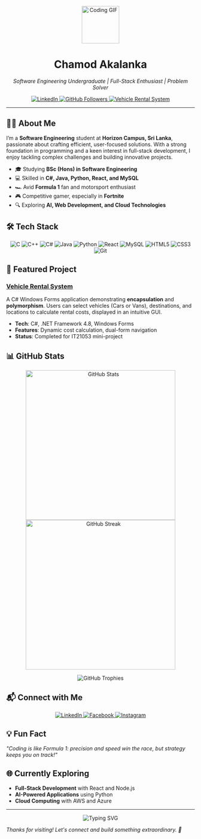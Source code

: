 <p align="center">
  <img src="https://media.giphy.com/media/L1R1tvI9svkIWwpVYr/giphy.gif" alt="Coding GIF" width="100"/>
</p>

<h1 align="center">Chamod Akalanka</h1>
<p align="center">
  <em>Software Engineering Undergraduate | Full-Stack Enthusiast | Problem Solver</em>
</p>

<p align="center">
  <a href="https://www.linkedin.com/in/chamod1000/">
    <img src="https://img.shields.io/badge/LinkedIn-0A66C2?style=flat-square&logo=linkedin&logoColor=white" alt="LinkedIn"/>
  </a>
  <a href="https://github.com/chamod1000">
    <img src="https://img.shields.io/github/followers/chamod1000?label=Follow&style=flat-square" alt="GitHub Followers"/>
  </a>
  <a href="https://github.com/chamod1000/VehicleRentalSystem-Simple-">
    <img src="https://img.shields.io/badge/Project-Vehicle%20Rental%20System-blue?style=flat-square" alt="Vehicle Rental System"/>
  </a>
</p>

---

## 👨‍💻 About Me
I’m a **Software Engineering** student at **Horizon Campus, Sri Lanka**, passionate about crafting efficient, user-focused solutions. With a strong foundation in programming and a keen interest in full-stack development, I enjoy tackling complex challenges and building innovative projects.

- 🎓 Studying **BSc (Hons) in Software Engineering**
- 💻 Skilled in **C#, Java, Python, React, and MySQL**
- 🏎️ Avid **Formula 1** fan and motorsport enthusiast
- 🎮 Competitive gamer, especially in **Fortnite**
- 🔍 Exploring **AI, Web Development, and Cloud Technologies**

## 🛠 Tech Stack
<p align="center">
  <img src="https://img.shields.io/badge/C-00599C?style=for-the-badge&logo=c&logoColor=white" alt="C"/>
  <img src="https://img.shields.io/badge/C++-00599C?style=for-the-badge&logo=c%2B%2B&logoColor=white" alt="C++"/>
  <img src="https://img.shields.io/badge/C%23-239120?style=for-the-badge&logo=c-sharp&logoColor=white" alt="C#"/>
  <img src="https://img.shields.io/badge/Java-007396?style=for-the-badge&logo=java&logoColor=white" alt="Java"/>
  <img src="https://img.shields.io/badge/Python-3776AB?style=for-the-badge&logo=python&logoColor=white" alt="Python"/>
  <img src="https://img.shields.io/badge/React-61DAFB?style=for-the-badge&logo=react&logoColor=black" alt="React"/>
  <img src="https://img.shields.io/badge/MySQL-4479A1?style=for-the-badge&logo=mysql&logoColor=white" alt="MySQL"/>
  <img src="https://img.shields.io/badge/HTML5-E34F26?style=for-the-badge&logo=html5&logoColor=white" alt="HTML5"/>
  <img src="https://img.shields.io/badge/CSS3-1572B6?style=for-the-badge&logo=css3&logoColor=white" alt="CSS3"/>
  <img src="https://img.shields.io/badge/Git-F05032?style=for-the-badge&logo=git&logoColor=white" alt="Git"/>
</p>

## 🌟 Featured Project
### [Vehicle Rental System](https://github.com/chamod1000/VehicleRentalSystem-Simple-)
A C# Windows Forms application demonstrating **encapsulation** and **polymorphism**. Users can select vehicles (Cars or Vans), destinations, and locations to calculate rental costs, displayed in an intuitive GUI.

- **Tech**: C#, .NET Framework 4.8, Windows Forms
- **Features**: Dynamic cost calculation, dual-form navigation
- **Status**: Completed for IT21053 mini-project

## 📊 GitHub Stats
<p align="center">
  <img src="https://github-readme-stats.vercel.app/api?username=chamod1000&show_icons=true&theme=dracula&hide_border=true" alt="GitHub Stats" width="400"/>
  <img src="https://github-readme-streak-stats.herokuapp.com/?user=chamod1000&theme=dracula&hide_border=true" alt="GitHub Streak" width="400"/>
</p>
<p align="center">
  <img src="https://github-profile-trophy.vercel.app/?username=chamod1000&theme=dracula&no-frame=true&margin-w=10" alt="GitHub Trophies"/>
</p>

## 📬 Connect with Me
<p align="center">
  <a href="https://www.linkedin.com/in/chamod1000/">
    <img src="https://img.shields.io/badge/LinkedIn-0A66C2?style=for-the-badge&logo=linkedin&logoColor=white" alt="LinkedIn"/>
  </a>
  <a href="https://web.facebook.com/Chamod.1000/">
    <img src="https://img.shields.io/badge/Facebook-1877F2?style=for-the-badge&logo=facebook&logoColor=white" alt="Facebook"/>
  </a>
  <a href="https://www.instagram.com/chamod.1000/?hl=en">
    <img src="https://img.shields.io/badge/Instagram-E4405F?style=for-the-badge&logo=instagram&logoColor=white" alt="Instagram"/>
  </a>
</p>

## 💡 Fun Fact
*"Coding is like Formula 1: precision and speed win the race, but strategy keeps you on track!"*

## 🌐 Currently Exploring
- **Full-Stack Development** with React and Node.js
- **AI-Powered Applications** using Python
- **Cloud Computing** with AWS and Azure

---

<p align="center">
  <img src="https://readme-typing-svg.herokuapp.com?font=Fira+Code&size=18&duration=3000&color=1E90FF&center=true&vCenter=true&width=450&lines=Building+the+Future+with+Code;Passionate+about+Innovation;Let's+Create+Something+Amazing!" alt="Typing SVG"/>
</p>

*Thanks for visiting! Let's connect and build something extraordinary. 🚀*
